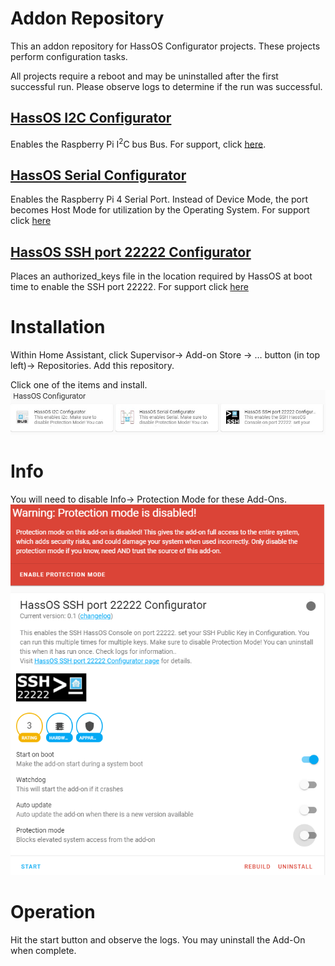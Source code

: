 # Addon Repository
This an addon repository for HassOS Configurator projects.  These projects perform configuration tasks.<br>

All projects require a reboot and may be uninstalled after the first successful run.  Please observe logs to determine if the run was successful. 

## [HassOS I2C Configurator](https://github.com/adamoutler/HassOSConfigurator/tree/main/Pi4EnableI2C)
Enables the Raspberry Pi I<sup>2</sup>C bus Bus.  For support, click [here](https://community.home-assistant.io/t/hassos-i2c-configurator/264167).

## [HassOS Serial Configurator](https://github.com/adamoutler/HassOSConfigurator/tree/main/Pi4EnableSerial)
Enables the Raspberry Pi 4 Serial Port. Instead of Device Mode, the port becomes Host Mode for utilization by the Operating System. For support click [here](https://community.home-assistant.io/t/hassos-serial-configurator/264169)

## [HassOS SSH port 22222 Configurator](https://github.com/adamoutler/HassOSConfigurator/tree/main/HassOsEnableSSH)
Places an authorized_keys file in the location required by HassOS at boot time to enable the SSH port 22222. For support click [here](https://community.home-assistant.io/t/hassos-ssh-port-22222-configurator/264109)

# Installation
Within Home Assistant, click Supervisor-> Add-on Store -> … button (in top left)-> Repositories. Add this repository. 

Click one of the items and install.<br>
![image](gitResources/repository.jpg)


# Info
You will need to disable Info-> Protection Mode for these Add-Ons.
![image](gitResources/protectionMode.png)


# Operation
Hit the start button and observe the logs.  You may uninstall the Add-On when complete. 

